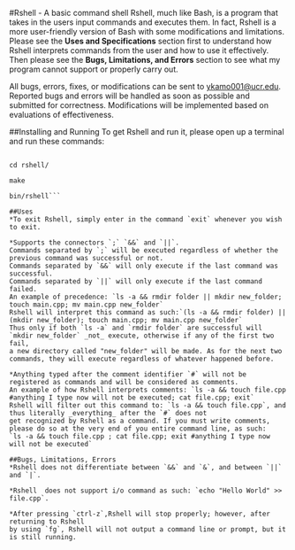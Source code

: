 #Rshell - A basic command shell
Rshell, much like Bash, is a program that takes in the users input commands and executes them.
In fact, Rshell is a more user-friendly version of Bash with some modifications and limitations.
Please see the **Uses and Specifications** section first to understand how Rshell interprets commands
from the user and how to use it effectively. Then please see the **Bugs, Limitations, and Errors** section
to see what my program cannot support or properly carry out.

All bugs, errors, fixes, or modifications can be sent to ykamo001@ucr.edu.
Reported bugs and errors will be handled as soon as possible and submitted for correctness.
Modifications will be implemented based on evaluations of effectiveness.

##Installing and Running
To get Rshell and run it, please open up a terminal and run these commands:
```git clone https://github.com/ykamo001/rshell.git

cd rshell/

make

bin/rshell```

##Uses
*To exit Rshell, simply enter in the command `exit` whenever you wish to exit.

*Supports the connectors `;` `&&` and `||`.
Commands separated by `;` will be executed regardless of whether the previous command was successful or not.
Commands separated by `&&` will only execute if the last command was successful.
Commands separated by `||` will only execute if the last command failed.
An example of precedence: `ls -a && rmdir folder || mkdir new_folder; touch main.cpp; mv main.cpp new_folder`
Rshell will interpret this command as such:`(ls -a && rmdir folder) || (mkdir new_folder); touch main.cpp; mv main.cpp new_folder`
Thus only if both `ls -a` and `rmdir folder` are successful will `mkdir new_folder` _not_ execute, otherwise if any of the first two fail,
a new directory called "new_folder" will be made. As for the next two commands, they will execute regardless of whatever happened before.

*Anything typed after the comment identifier `#` will not be registered as commands and will be considered as comments.
An example of how Rshell interprets comments: `ls -a && touch file.cpp #anything I type now will not be executed; cat file.cpp; exit`
Rshell will filter out this command to: `ls -a && touch file.cpp`, and thus literally _everything_ after the `#` does not
get recognized by Rshell as a command. If you must write comments, please do so at the very end of you entire command line, as such:
`ls -a && touch file.cpp ; cat file.cpp; exit #anything I type now will not be executed`

##Bugs, Limitations, Errors
*Rshell does not differentiate between `&&` and `&`, and between `||` and `|`.

*Rshell  does not support i/o command as such: `echo "Hello World" >> file.cpp`.

*After pressing `ctrl-z`,Rshell will stop properly; however, after returning to Rshell
by using `fg`, Rshell will not output a command line or prompt, but it is still running.
